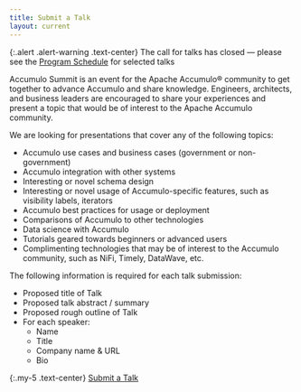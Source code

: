 ```yaml
---
title: Submit a Talk
layout: current
---
```


{:.alert .alert-warning .text-center}
The call for talks has closed &mdash; please see the [Program Schedule](/2018/program/schedule/) for selected talks

Accumulo Summit is an event for the Apache Accumulo® community to get together to advance Accumulo and share knowledge. Engineers, architects, and business leaders are encouraged to share your experiences and present a topic that would be of interest to the Apache Accumulo community.

We are looking for presentations that cover any of the following topics:

* Accumulo use cases and business cases (government or non-government)
* Accumulo integration with other systems
* Interesting or novel schema design
* Interesting or novel usage of Accumulo-specific features, such as visibility labels, iterators
* Accumulo best practices for usage or deployment
* Comparisons of Accumulo to other technologies
* Data science with Accumulo
* Tutorials geared towards beginners or advanced users
* Complimenting technologies that may be of interest to the Accumulo community, such as NiFi, Timely, DataWave, etc.

The following information is required for each talk submission:

* Proposed title of Talk
* Proposed talk abstract / summary
* Proposed rough outline of Talk
* For each speaker:
  * Name
  * Title
  * Company name &amp; URL
  * Bio

{:.my-5 .text-center}
<a href="https://docs.google.com/forms/d/e/1FAIpQLSff1XuQQ3SXcoMDaDdsgM456CzrlOTq0nLv1wSrAEYo9hiEcA/viewform" class="btn btn-primary btn-lg disabled"><i class="far fa-comment"></i> Submit a Talk</a>
